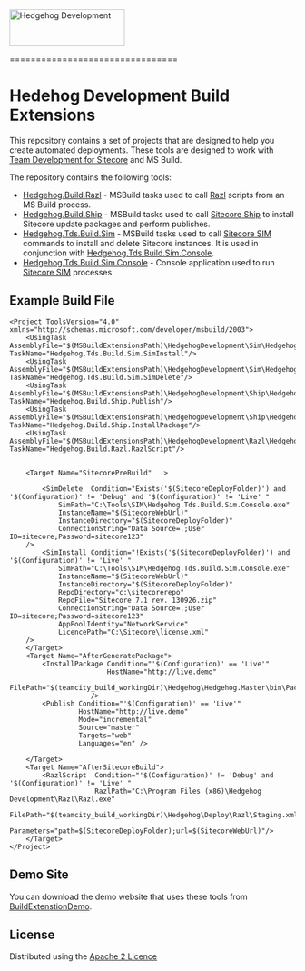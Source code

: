<img src="http://www.hhogdev.com/Images/newsletter/logo_hedgehog.jpg" alt="Hedgehog Development" width="203" height="65" border="0">

================================

# Hedehog Development Build Extensions #

This repository contains a set of projects that are designed to help you create automated deployments. These tools are designed to work with [Team Development for Sitecore](http://www.hhogdev.com/products/team-development-for-sitecore/overview.aspx) and MS Build.

The repository contains the following tools:

* [Hedgehog.Build.Razl](https://github.com/HedgehogDevelopment/BuildExtensions/tree/master/Hedgehog.Build.Razl) - MSBuild tasks used to call [Razl](http://www.razl.net) scripts from an MS Build process.
* [Hedgehog.Build.Ship](https://github.com/HedgehogDevelopment/BuildExtensions/tree/master/Hedgehog.Build.Ship) - MSBuild tasks used to call [Sitecore Ship](https://github.com/kevinobee/Sitecore.Ship) to install Sitecore update packages and perform publishes.
* [Hedgehog.Tds.Build.Sim](https://github.com/HedgehogDevelopment/BuildExtensions/tree/master/Hedgehog.Tds.Build.Sim) - MSBuild tasks used to call [Sitecore SIM](https://marketplace.sitecore.net/en/Modules/Sitecore_Instance_Manager.aspx) commands to install and delete Sitecore instances. It is used in conjunction with [Hedgehog.Tds.Build.Sim.Console](/Todo).
* [Hedgehog.Tds.Build.Sim.Console](https://github.com/HedgehogDevelopment/BuildExtensions/tree/master/Hedgehog.Tds.Build.Sim.Console) - Console application used to run [Sitecore SIM](https://marketplace.sitecore.net/en/Modules/Sitecore_Instance_Manager.aspx) processes.


## Example Build File ##

	<Project ToolsVersion="4.0" xmlns="http://schemas.microsoft.com/developer/msbuild/2003">
		<UsingTask AssemblyFile="$(MSBuildExtensionsPath)\HedgehogDevelopment\Sim\Hedgehog.Tds.Build.Sim.dll" TaskName="Hedgehog.Tds.Build.Sim.SimInstall"/>
		<UsingTask AssemblyFile="$(MSBuildExtensionsPath)\HedgehogDevelopment\Sim\Hedgehog.Tds.Build.Sim.dll" TaskName="Hedgehog.Tds.Build.Sim.SimDelete"/>
		<UsingTask AssemblyFile="$(MSBuildExtensionsPath)\HedgehogDevelopment\Ship\Hedgehog.Build.Ship.dll" TaskName="Hedgehog.Build.Ship.Publish"/>
		<UsingTask AssemblyFile="$(MSBuildExtensionsPath)\HedgehogDevelopment\Ship\Hedgehog.Build.Ship.dll" TaskName="Hedgehog.Build.Ship.InstallPackage"/>
		<UsingTask AssemblyFile="$(MSBuildExtensionsPath)\HedgehogDevelopment\Razl\Hedgehog.Build.Razl.dll" TaskName="Hedgehog.Build.Razl.RazlScript"/>


		<Target Name="SitecorePreBuild"   >

			<SimDelete  Condition="Exists('$(SitecoreDeployFolder)') and '$(Configuration)' != 'Debug' and '$(Configuration)' != 'Live' "
				SimPath="C:\Tools\SIM\Hedgehog.Tds.Build.Sim.Console.exe"
				InstanceName="$(SitecoreWebUrl)"
				InstanceDirectory="$(SitecoreDeployFolder)"
				ConnectionString="Data Source=.;User ID=sitecore;Password=sitecore123"
		/>
			<SimInstall Condition="!Exists('$(SitecoreDeployFolder)') and '$(Configuration)' != 'Live' "
				SimPath="C:\Tools\SIM\Hedgehog.Tds.Build.Sim.Console.exe"
				InstanceName="$(SitecoreWebUrl)"
				InstanceDirectory="$(SitecoreDeployFolder)"
				RepoDirectory="c:\sitecorerepo"
				RepoFile="Sitecore 7.1 rev. 130926.zip"
				ConnectionString="Data Source=.;User ID=sitecore;Password=sitecore123"
				AppPoolIdentity="NetworkService"
				LicencePath="C:\Sitecore\license.xml"
		/>
		</Target>
		<Target Name="AfterGeneratePackage">
			<InstallPackage Condition="'$(Configuration)' == 'Live'"
							HostName="http://live.demo"
							FilePath="$(teamcity_build_workingDir)\Hedgehog\Hedgehog.Master\bin\Package_Live\Hedgehog.Master.update"
						/>
			<Publish Condition="'$(Configuration)' == 'Live'"
					 HostName="http://live.demo"
					 Mode="incremental"
					 Source="master"
					 Targets="web"
					 Languages="en" />

		</Target>
		<Target Name="AfterSitecoreBuild">
			<RazlScript  Condition="'$(Configuration)' != 'Debug' and '$(Configuration)' != 'Live' "
						 RazlPath="C:\Program Files (x86)\Hedgehog Development\Razl\Razl.exe"
						 FilePath="$(teamcity_build_workingDir)\Hedgehog\Deploy\Razl\Staging.xml"
						 Parameters="path=$(SitecoreDeployFolder);url=$(SitecoreWebUrl)"/>
		</Target>
	</Project>

## Demo Site ##

You can download the demo website that uses these tools from [BuildExtenstionDemo](https://github.com/HedgehogDevelopment/BuildExtensionsDemo).

## License ##

Distributed using the [Apache 2 Licence](https://github.com/HedgehogDevelopment/BuildExtensions/blob/master/Licence.txt)


